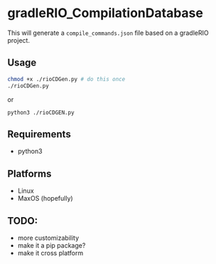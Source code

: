 # gradleRIO_CompilationDatabase

This will generate a `compile_commands.json` file based on a gradleRIO project.

## Usage
```bash
chmod +x ./rioCDGen.py # do this once
./rioCDGen.py
```

or

```
python3 ./rioCDGEN.py
```

## Requirements
* python3

## Platforms
* Linux
* MaxOS (hopefully)

## TODO:
* more customizability
* make it a pip package?
* make it cross platform
